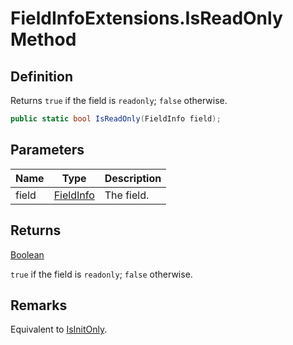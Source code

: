 # FieldInfoExtensions.IsReadOnly Method
## Definition

Returns `true` if the field is `readonly`; `false` otherwise.

```c#
public static bool IsReadOnly(FieldInfo field);
```

## Parameters

| Name | Type | Description |
| ---- | ---- | ----------- |
| field | [FieldInfo](https://learn.microsoft.com/en-gb/dotnet/api/System.Reflection.FieldInfo) | The field. |

## Returns

[Boolean](https://learn.microsoft.com/en-gb/dotnet/api/System.Boolean)

`true` if the field is `readonly`; `false` otherwise.
## Remarks

Equivalent to [IsInitOnly](https://learn.microsoft.com/en-gb/dotnet/api/System.Reflection.FieldInfo.IsInitOnly).
